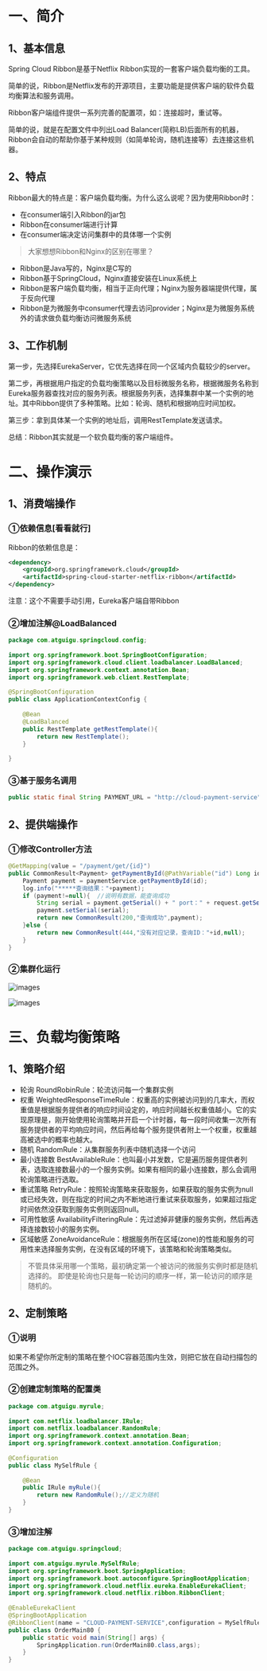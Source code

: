 # 一、简介
## 1、基本信息
<p>Spring Cloud Ribbon是基于Netflix Ribbon实现的一套客户端负载均衡的工具。</p>

<p>简单的说，Ribbon是Netflix发布的开源项目，主要功能是提供客户端的软件负载均衡算法和服务调用。</p>

<p>Ribbon客户端组件提供一系列完善的配置项，如：连接超时，重试等。</p>

<p>简单的说，就是在配置文件中列出Load Balancer(简称LB)后面所有的机器，Ribbon会自动的帮助你基于某种规则（如简单轮询，随机连接等）去连接这些机器。</p>

## 2、特点
Ribbon最大的特点是：客户端负载均衡。为什么这么说呢？因为使用Ribbon时：
- 在consumer端引入Ribbon的jar包
- Ribbon在consumer端进行计算
- 在consumer端决定访问集群中的具体哪一个实例

> 大家想想Ribbon和Nginx的区别在哪里？
- Ribbon是Java写的，Nginx是C写的
- Ribbon基于SpringCloud，Nginx直接安装在Linux系统上
- Ribbon是客户端负载均衡，相当于正向代理；Nginx为服务器端提供代理，属于反向代理
- Ribbon是为微服务中consumer代理去访问provider；Nginx是为微服务系统外的请求做负载均衡访问微服务系统

## 3、工作机制
<p>第一步，先选择EurekaServer，它优先选择在同一个区域内负载较少的server。</p>

<p>第二步，再根据用户指定的负载均衡策略以及目标微服务名称，根据微服务名称到Eureka服务器查找对应的服务列表。根据服务列表，选择集群中某一个实例的地址。其中Ribbon提供了多种策略。比如：轮询、随机和根据响应时间加权。</p>

<p>第三步：拿到具体某一个实例的地址后，调用RestTemplate发送请求。</p>

总结：Ribbon其实就是一个软负载均衡的客户端组件。

# 二、操作演示
## 1、消费端操作
### ①依赖信息[看看就行]
Ribbon的依赖信息是：
```xml
<dependency>
	<groupId>org.springframework.cloud</groupId>
	<artifactId>spring-cloud-starter-netflix-ribbon</artifactId>
</dependency>
```
注意：这个不需要手动引用，Eureka客户端自带Ribbon

### ②增加注解@LoadBalanced
```java
package com.atguigu.springcloud.config;  
  
import org.springframework.boot.SpringBootConfiguration;  
import org.springframework.cloud.client.loadbalancer.LoadBalanced;  
import org.springframework.context.annotation.Bean;  
import org.springframework.web.client.RestTemplate;  
  
@SpringBootConfiguration  
public class ApplicationContextConfig {  
  
    @Bean  
    @LoadBalanced    
    public RestTemplate getRestTemplate(){  
        return new RestTemplate();  
    }  
  
}
```

### ③基于服务名调用
```java
public static final String PAYMENT_URL = "http://cloud-payment-service";
```

## 2、提供端操作
### ①修改Controller方法
```java
@GetMapping(value = "/payment/get/{id}")  
public CommonResult<Payment> getPaymentById(@PathVariable("id") Long id, HttpServletRequest request){  
    Payment payment = paymentService.getPaymentById(id);  
    log.info("*****查询结果："+payment);  
    if (payment!=null){  //说明有数据，能查询成功  
        String serial = payment.getSerial() + " port：" + request.getServerPort();  
        payment.setSerial(serial);  
        return new CommonResult(200,"查询成功",payment);  
    }else {  
        return new CommonResult(444,"没有对应记录，查询ID："+id,null);  
    }  
}
```

### ②集群化运行
![images](./images/img140.png)

![images](./images/img141.png)

# 三、负载均衡策略
## 1、策略介绍
-   轮询 RoundRobinRule：轮流访问每一个集群实例
-   权重 WeightedResponseTimeRule：权重高的实例被访问到的几率大，而权重值是根据服务提供者的响应时间设定的，响应时间越长权重值越小。它的实现原理是，刚开始使用轮询策略并开启一个计时器，每一段时间收集一次所有服务提供者的平均响应时间，然后再给每个服务提供者附上一个权重，权重越高被选中的概率也越大。
-   随机 RandomRule：从集群服务列表中随机选择一个访问
-   最小连接数 BestAvailableRule：也叫最小并发数，它是遍历服务提供者列表，选取连接数最小的⼀个服务实例。如果有相同的最小连接数，那么会调用轮询策略进行选取。
-   重试策略 RetryRule：按照轮询策略来获取服务，如果获取的服务实例为null或已经失效，则在指定的时间之内不断地进行重试来获取服务，如果超过指定时间依然没获取到服务实例则返回null。
-   可用性敏感 AvailabilityFilteringRule：先过滤掉非健康的服务实例，然后再选择连接数较小的服务实例。
-   区域敏感 ZoneAvoidanceRule：根据服务所在区域(zone)的性能和服务的可用性来选择服务实例，在没有区域的环境下，该策略和轮询策略类似。

> 不管具体采用哪一个策略，最初确定第一个被访问的微服务实例时都是随机选择的。 即使是轮询也只是每一轮访问的顺序一样，第一轮访问的顺序是随机的。

## 2、定制策略
### ①说明
如果不希望你所定制的策略在整个IOC容器范围内生效，则把它放在自动扫描包的范围之外。

### ②创建定制策略的配置类
```java
package com.atguigu.myrule;  
  
import com.netflix.loadbalancer.IRule;  
import com.netflix.loadbalancer.RandomRule;  
import org.springframework.context.annotation.Bean;  
import org.springframework.context.annotation.Configuration;  
  
@Configuration  
public class MySelfRule {  
  
    @Bean  
    public IRule myRule(){  
        return new RandomRule();//定义为随机  
    }  
}
```

### ③增加注解
```java
package com.atguigu.springcloud;  
  
import com.atguigu.myrule.MySelfRule;  
import org.springframework.boot.SpringApplication;  
import org.springframework.boot.autoconfigure.SpringBootApplication;  
import org.springframework.cloud.netflix.eureka.EnableEurekaClient;  
import org.springframework.cloud.netflix.ribbon.RibbonClient;  
  
@EnableEurekaClient  
@SpringBootApplication  
@RibbonClient(name = "CLOUD-PAYMENT-SERVICE",configuration = MySelfRule.class)
public class OrderMain80 {  
    public static void main(String[] args) {  
        SpringApplication.run(OrderMain80.class,args);
    }  
}
```

